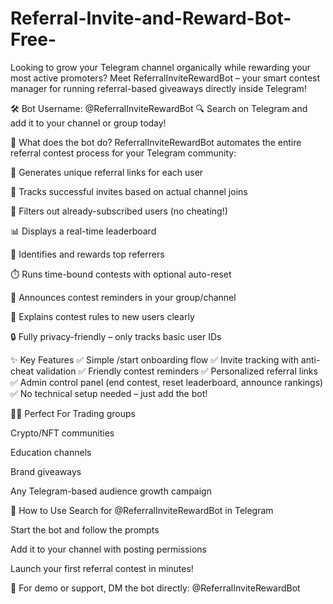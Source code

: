 # Referral-Invite-and-Reward-Bot-Free-
Looking to grow your Telegram channel organically while rewarding your most active promoters? Meet ReferralInviteRewardBot – your smart contest manager for running referral-based giveaways directly inside Telegram!

🛠 Bot Username: @ReferralInviteRewardBot
🔍 Search on Telegram and add it to your channel or group today!

🚀 What does the bot do?
ReferralInviteRewardBot automates the entire referral contest process for your Telegram community:

🔗 Generates unique referral links for each user

🧲 Tracks successful invites based on actual channel joins

👥 Filters out already-subscribed users (no cheating!)

📊 Displays a real-time leaderboard

🎉 Identifies and rewards top referrers

⏱️ Runs time-bound contests with optional auto-reset

📣 Announces contest reminders in your group/channel

🧠 Explains contest rules to new users clearly

🔒 Fully privacy-friendly – only tracks basic user IDs

✨ Key Features
✅ Simple /start onboarding flow
✅ Invite tracking with anti-cheat validation
✅ Friendly contest reminders
✅ Personalized referral links
✅ Admin control panel (end contest, reset leaderboard, announce rankings)
✅ No technical setup needed – just add the bot!

👨‍💼 Perfect For
Trading groups

Crypto/NFT communities

Education channels

Brand giveaways

Any Telegram-based audience growth campaign

📌 How to Use
Search for @ReferralInviteRewardBot in Telegram

Start the bot and follow the prompts

Add it to your channel with posting permissions

Launch your first referral contest in minutes!

💬 For demo or support, DM the bot directly: @ReferralInviteRewardBot
